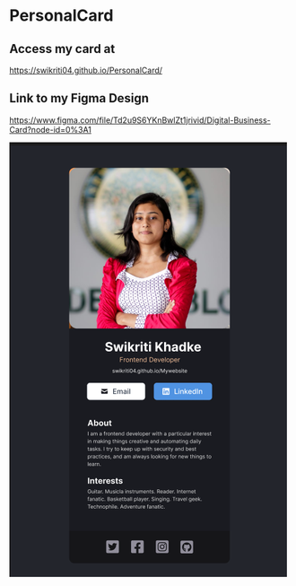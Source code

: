 # PersonalCard

## Access my card at
https://swikriti04.github.io/PersonalCard/

## Link to my Figma Design
https://www.figma.com/file/Td2u9S6YKnBwlZt1jrivid/Digital-Business-Card?node-id=0%3A1

![1](https://github.com/swikriti04/PersonalCard/blob/gh-pages/CardUX.png)
